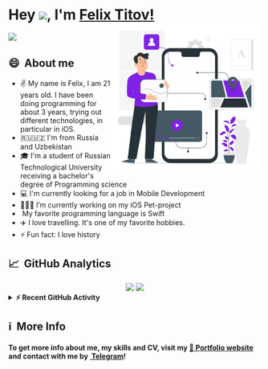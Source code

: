 


# Hey <img width="30" src="https://github.com/TheDudeThatCode/TheDudeThatCode/blob/master/Assets/Hi.gif" width="29px">, I'm [Felix Titov!](https://portfolio-fta.herokuapp.com)

<p>
 <img align="right" width="300px" style="margin-top:-20px" src="https://github.com/filtitov2001/filtitov2001/blob/main/assets/Mobile%20development-pana.svg" />
 <a href="https://github.com/DenverCoder1/readme-typing-svg"><img src="https://readme-typing-svg.herokuapp.com?color=CAD1D8&lines=Programming+Science+Student;Web+Developer;iOS%20Developer;Always%20learning%20new%20things&width=500&height=50&font=monospace"></a>
</p>

## 😄 &nbsp;About me 
* ✌️ My name is Felix, I am 21 years old. I have been doing programming for about 3 years, trying out different technologies, in particular in iOS.
* 🇷🇺🇺🇿  I'm from Russia and Uzbekistan
* 🎓 I'm a student of Russian Technological University receiving a bachelor's degree of Programming science
* 💻 I'm currently looking for a job in Mobile Development
* 👨🏻‍💻 I’m currently working on my iOS Pet-project
* <img width="20" src="https://cdn4.iconfinder.com/data/icons/logos-3/1300/swift-seeklogo-1024.png" alt="" /> My favorite programming language is Swift
* ✈️ I love travelling. It's one of my favorite hobbies.
* ⚡ Fun fact: I love history


## 📈 &nbsp;GitHub Analytics
<div align="center">

  <img height="180em" src="https://github-readme-stats-eight-theta.vercel.app/api?username=filtitov2001&bg_color=30,e96443,904e95,481677&title_color=ffcdf0&text_color=ffcdf0&hide_border=true&include_all_commits=true&count_private=true&hide_border=true"/>
  <img height="180em" src="https://github-readme-stats-eight-theta.vercel.app/api/top-langs/?username=filtitov2001&layout=compact&hide=css,html,mustache&langs_count=9&bg_color=30,e96443,904e95,481677&title_color=ffcdf0&text_color=ffcdf0&hide_border=true"/>

</div>

<details>
  <summary><b>⚡ Recent GitHub Activity</b></summary>
  <br/>
   <a href="https://github.com/filtitov2001"><img alt="Candida's Activity Graph" src="https://activity-graph.herokuapp.com/graph?username=filtitov2001&custom_title=Felix's%20Contribution%20Graph&theme=material-palenight" /></a>
  <br/>
</details>

## ℹ &nbsp;More Info

#### To get more info about me, my skills and CV, visit my [💼 Portfolio website](https://portfolio-fta.herokuapp.com) and contact with me by [<img width="20" src="https://cdn4.iconfinder.com/data/icons/logos-and-brands/512/335_Telegram_logo-1024.png" alt="" /> Telegram](https://t.me/thefiltitoff)!
<!-- * 🏠 I live in Moscow, Russia -->
<!--
**filtitov2001/filtitov2001** is a ✨ _special_ ✨ repository because its `README.md` (this file) appears on your GitHub profile.

Here are some ideas to get you started:

- 🔭 I’m currently working on ...
- 🌱 I’m currently learning ...
- 👯 I’m looking to collaborate on ...
- 🤔 I’m looking for help with ...
- 💬 Ask me about ...
- 📫 How to reach me: ...
- 😄 Pronouns: ...
- ⚡ Fun fact: ...
-->
